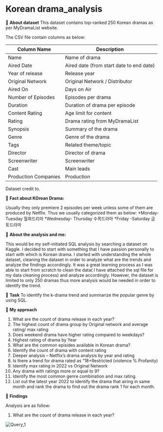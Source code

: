# Korean drama_analysis

:strawberry: **About dataset** 
This dataset contains top-ranked 250 Korean dramas as per MyDramaList website. 

The CSV file contain columns as below: 

| Column Name          | Description                               |
|----------------------|-------------------------------------------|
| Name                 | Name of drama                             |
| Aired Date           | Aired date (from start date to end date)  |
| Year of release      | Release year                              |
| Original Network     | Original Network / Distributor            |
| Aired On             | Days on Air                               |
| Number of Episodes   | Episodes per drama                        |
| Duration             | Duration of drama per episode             |
| Content Rating       | Age limit for content                     |
| Rating               | Drama rating from MyDramaList             |
| Synopsis             | Summary of the drama                      |
| Genre                | Genre of the drama                        |
| Tags                 | Related theme/topic                       |
| Director             | Director of drama                         |
| Screenwriter         | Screenwriter                              |
| Cast                 | Main leads                                |
| Production Companies | Production                                |
Dataset credit to. 

:strawberry: **Fact about KOrean Drama:**

Usually they only premiere 2 episodes per week unless some of them are produced by Netflix. Thus we usually categorized them as below: 
*Monday-Tuesday 월화드리마 
*Wednesday- Thursday  수목드라마 
*Friday -Saturday 금토드라마 

:strawberry: **About the analysis and me:**

This would be my self-initiated SQL analysis by searching a dataset on Kaggle. I decided to start with something that I have passion personally to start with which is Korean drama. I started with understanding the whole dataset, cleaning the dataset in order to analyze what are the trends and analyze the findings accordingly. 
It was a great learning process as I was able to start from scratch to clean the data( I have attached the sql file for my data cleaning process) and analyze accordingly. However, the dataset is limited to only 250 dramas thus more analysis would be needed in order to identify the trend. 

:strawberry: **Task**
To identify the k-drama trend and summarize the popular genre by using SQL. 

:strawberry: **My approach**
1)	What are the count of drama release in each year? 
2)	The highest count of drama group by Original network and average rating/ max rating 
3)	Does weekend drama have higher rating compared to weekdays?
4)	Highest rating of drama by Year 
5)	What are the common episides available in Korean drama? 
6)	Identify the count of drama with content rating 
7)	Deeper analysis – Netflix’s drama analysis by year and rating 
8)	Is there a trend for drama rated as “18+Restricted (violence % Profanity) 
9)	Identify max rating in 2022 vs Original Network 
10)	Any drama with ratings more or equal to 9? 
11)	Identify the most common genre combination and max rating.
12)	List out the latest year 2022 to identify the drama that airing in same month and rank the drama to find out the drama rank 1 for each month.


:strawberry: **Findings**





Analysis are as follow: 

1) What are the count of drama release in each year? 

![Query_1 ](https://user-images.githubusercontent.com/123582571/215820342-11f78132-f396-4324-af0d-9a24b9f548c7.png)

